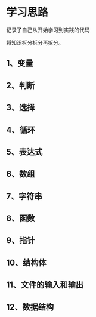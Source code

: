 ﻿# 学习思路

记录了自己从开始学习到实践的代码

将知识拆分拆分再拆分。

## 1、变量
## 2、判断
## 3、选择
## 4、循环
## 5、表达式
## 6、数组
## 7、字符串
## 8、函数
## 9、指针
## 10、结构体
## 11、文件的输入和输出
## 12、数据结构